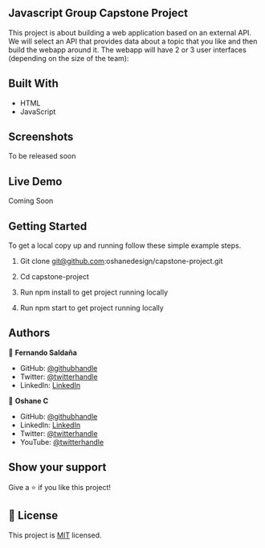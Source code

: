 ## Javascript Group Capstone Project
This project is about building a web application based on an external API. We will select an API that provides data about a topic that you like and then build the webapp around it. The webapp will have 2 or 3 user interfaces (depending on the size of the team):


## Built With

- HTML
- JavaScript

## Screenshots

To be released soon 

## Live Demo

Coming Soon
 
## Getting Started

To get a local copy up and running follow these simple example steps.

1. Git clone git@github.com:oshanedesign/capstone-project.git

2. Cd capstone-project 

3. Run npm install to get project running locally

4. Run npm start to get project running locally 

## Authors

👤 **Fernando Saldaña**

- GitHub: [@githubhandle](https://github.com/fasaldana) 
- Twitter: [@twitterhandle](https://twitter.com/fernandosal98)
- LinkedIn: [LinkedIn](https://www.linkedin.com/in/fernando-saldana-8bbb89228)

👤 **Oshane C**

- GitHub: [@githubhandle](https://github.com/oshanedesign) 
- LinkedIn: [LinkedIn](https://www.linkedin.com/in/oshane-design-ab2631237)
- Twitter: [@twitterhandle](https://twitter.com/oshanedesign)
- YouTube: [@twitterhandle](https://www.youtube.com/channelUCKEzfINidt1ob7xTOwIS_cA)


## Show your support

Give a ⭐️ if you like this project!


## 📝 License

This project is [MIT](./MIT.md) licensed.
